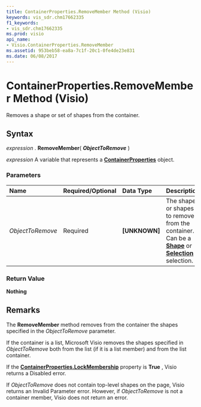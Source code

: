 ```yaml
---
title: ContainerProperties.RemoveMember Method (Visio)
keywords: vis_sdr.chm17662335
f1_keywords:
- vis_sdr.chm17662335
ms.prod: visio
api_name:
- Visio.ContainerProperties.RemoveMember
ms.assetid: 953beb58-ea8a-7c1f-20c1-0fe4de23e831
ms.date: 06/08/2017
---
```



# ContainerProperties.RemoveMember Method (Visio)

Removes a shape or set of shapes from the container.


## Syntax

 _expression_ . **RemoveMember**( **_ObjectToRemove_** )

 _expression_ A variable that represents a **[ContainerProperties](containerproperties-object-visio.md)** object.


### Parameters



|**Name**|**Required/Optional**|**Data Type**|**Description**|
|:-----|:-----|:-----|:-----|
| _ObjectToRemove_|Required| **[UNKNOWN]**|The shape or shapes to remove from the container. Can be a  **[Shape](shape-object-visio.md)** or **[Selection](selection-object-visio.md)** selection.|

### Return Value

 **Nothing**


## Remarks

The  **RemoveMember** method removes from the container the shapes specified in the _ObjectToRemove_ parameter.

If the container is a list, Microsoft Visio removes the shapes specified in  _ObjectToRemove_ both from the list (if it is a list member) and from the list container.

If the  **[ContainerProperties.LockMembership](containerproperties-lockmembership-property-visio.md)** property is **True** , Visio returns a Disabled error.

If  _ObjectToRemove_ does not contain top-level shapes on the page, Visio returns an Invalid Parameter error. However, if _ObjectToRemove_ is not a container member, Visio does not return an error.


